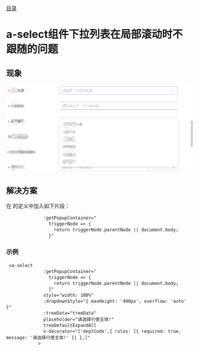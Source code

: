 [目录](./)
# a-select组件下拉列表在局部滚动时不跟随的问题

## 现象

![](./20200409141832780.png)

## 解决方案

在 <a-select> 的定义中加入如下片段：
```
              :getPopupContainer="
                triggerNode => {
                  return triggerNode.parentNode || document.body;
                }"
```

### 示例

```
 <a-select
              :getPopupContainer="
                triggerNode => {
                  return triggerNode.parentNode || document.body;
                }"
              style="width: 100%"
              :dropdownStyle="{ maxHeight: '400px', overflow: 'auto' }"
              :treeData="treeData"
              placeholder="请选择行使主体!"
              treeDefaultExpandAll
              v-decorator="['deptCode',{ rules: [{ required: true, message: '请选择行使主体!' }] },]"
            >
```